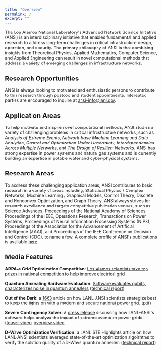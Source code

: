 ```yaml
---
title: "Overview"
permalink: /
excerpt: ""
---
```


The Los Alamos National Laboratory's Advanced Network Science Initiative (ANSI) is an interdisciplinary initiative that enables fundamental and applied research to address long-term challenges in critical infrastructure design, operation, and security. The primary philosophy of ANSI is that combining insights from Theoretical Physics, Applied Mathematics, Computer Science, and Applied Engineering can result in novel computational methods that address a variety of emerging challenges in infrastructure networks.


## Research Opportunities

ANSI is always looking to motivated and enthusiastic persons to contribute to this research through postdoc and student appointments.  Interested parties are encouraged to inquire at [ansi-info@lanl.gov](mailto:ansi-info@lanl.gov).


## Application Areas

To help motivate and inspire novel computational methods, ANSI studies a variety of challenging problems in critical infrastructure networks, such as _Analysis of Extreme Events_, _Network-base Machine Learning and Data Analytics_, _Control and Optimization Under Uncertainty_, _Interdependencies Across Multiple Networks_, and _The Design of Resilient Networks_.  ANSI has strong expertise in power systems and natural gas systems and is currently building an expertise in potable water and cyber-physical systems.


## Research Areas

To address these challenging application areas, ANSI contributes to basic research in a variety of areas including, Statistical Physics / Complex Networks, Machine Learning / Graphical Models, Control Theory, Discrete and Nonconvex Optimization, and Graph Theory.  ANSI always strives for research excellence and targets competitive publication venues, such as Science Advances, Proceedings of the National Academy of Sciences, Proceedings of the IEEE, Operations Research, Transactions on Power Systems, Proceedings of Neural Information Processing Systems (NIPS), Proceedings of the Association for the Advancement of Artificial Intelligence (AAAI), and Proceedings of the IEEE Conference on Decision and Control (CDC), to name a few.  A complete profile of ANSI's publications is available [here](https://scholar.google.com/citations?user=7CYmS6IAAAAJ).

## Media Features

**ARPA-e Grid Optimization Competition**: [Los Alamos scientists take top prizes in national competition to help improve electrical grid](https://discover.lanl.gov/news/1004-electrical-grid-competition/)

**Quantum Annealing Hardware Evaluation**: [Software evaluates qubits, characterizes noise in quantum annealers](https://discover.lanl.gov/news/releases/quantum-annealers) ([technical report](https://ieeexplore.ieee.org/document/9465651))

**Out of the Dark**: a [1663](https://www.lanl.gov/discover/publications/1663/2019-february/out-of-the-dark.php) article on how LANL-ANSI scientists strategize best to keep the lights on with a modern and secure national power grid. ([pdf](https://www.lanl.gov/discover/publications/1663/2019-february/_assets/docs/1663-33-OutOfTheDark.pdf))

**Severe Contingency Solver**: A [press release](https://www.lanl.gov/discover/news-release-archive/2019/April/0409-software-predicts-extreme-events.php) discussing how LANL-ANSI's software helps analyze the impact of extreme events on power grids. ([teaser video](https://youtu.be/RvWjIXvcmOY), [overview video](https://youtu.be/toLSJX_swFU))

**D-Wave Optimization Verification**: a [LANL STE Highlights](https://www.lanl.gov/science-innovation/science-highlights/2019/2019-12.php#Analytics,IntelligenceandTechnology-1) article on how LANL-ANSI scientists leveraged state-of-the-art optimization algoirhtms to verify the solution quality of a D-Wave quantum annealer.  ([technical report](https://link.springer.com/chapter/10.1007/978-3-030-19212-9_11))
